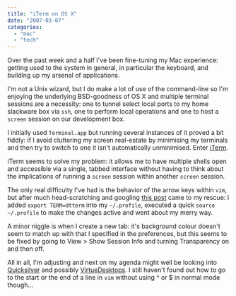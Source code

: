 ```yaml
---
title: "iTerm on OS X"
date: "2007-03-07"
categories: 
  - "mac"
  - "tech"
---
```


Over the past week and a half I've been fine-tuning my Mac experience: getting used to the system in general, in particular the keyboard, and building up my arsenal of applications.

I'm not a Unix wizard, but I do make a lot of use of the command-line so I'm enjoying the underlying BSD-goodness of OS X and multiple terminal sessions are a necessity: one to tunnel select local ports to my home slackware box via `ssh`, one to perform local operations and one to host a `screen` session on our development box.

I initially used `Terminal.app` but running several instances of it proved a bit fiddly: if I avoid cluttering my screen real-estate by minimising my terminals and then try to switch to one it isn't automatically unminimised. Enter [iTerm](http://iterm.sourceforge.net/).

iTerm seems to solve my problem: it allows me to have multiple shells open and accessible via a single, tabbed interface without having to think about the implications of running a `screen` session within another `screen` session.

The only real difficulty I've had is the behavior of the arrow keys within `vim`, but after much head-scratching and googling [this post](http://www.wains.be/index.php/2007/02/16/my-review-of-mac-os-x/) came to my rescue: I added `export TERM=dtterm` into my `~/.profile`, executed a quick `source ~/.profile` to make the changes active and went about my merry way.

A minor niggle is when I create a new tab: it's background colour doesn't seem to match up with that I specified in the preferences, but this seems to be fixed by going to View > Show Session Info and turning Transparency on and then off.

All in all, I'm adjusting and next on my agenda might well be looking into [Quicksilver](http://quicksilver.blacktree.com/) and possibly [VirtueDesktops](http://virtuedesktops.info/). I still haven't found out how to go to the start or the end of a line in `vim` without using ^ or $ in normal mode though...
